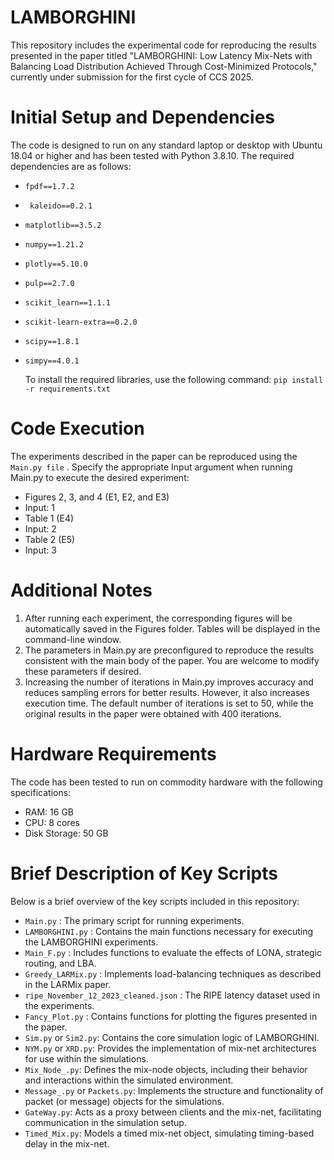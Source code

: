 # LAMBORGHINI

This repository includes the experimental code for reproducing the results presented in the paper titled "LAMBORGHINI: Low Latency Mix-Nets with Balancing Load Distribution Achieved Through Cost-Minimized Protocols," currently under submission for the first cycle of CCS 2025.

# Initial Setup and Dependencies
The code is designed to run on any standard laptop or desktop with Ubuntu 18.04 or higher and has been tested with Python 3.8.10. The required dependencies are as follows:
-	 `fpdf==1.7.2 ` 
-	 ` kaleido==0.2.1` 
-	 `matplotlib==3.5.2` 
-	 `numpy==1.21.2` 
-	 ` plotly==5.10.0 ` 
-	 ` pulp==2.7.0 ` 
-	 ` scikit_learn==1.1.1 ` 
-	 ` scikit-learn-extra==0.2.0 ` 
-	 ` scipy==1.8.1 ` 
-	`simpy==4.0.1`  

 	To install the required libraries, use the following command:
 ` pip install -r requirements.txt ` 

# Code Execution
The experiments described in the paper can be reproduced using the  ` Main.py file ` . Specify the appropriate Input argument when running Main.py to execute the desired experiment:
-	Figures 2, 3, and 4 (E1, E2, and E3)
- Input: 1
-	Table 1 (E4)
- Input: 2
-	Table 2 (E5)
- Input: 3

# Additional Notes
1.	After running each experiment, the corresponding figures will be automatically saved in the Figures folder. Tables will be displayed in the command-line window.
2.	The parameters in Main.py are preconfigured to reproduce the results consistent with the main body of the paper. You are welcome to modify these parameters if desired.
3.	Increasing the number of iterations in Main.py improves accuracy and reduces sampling errors for better results. However, it also increases execution time. The default number of iterations is set to 50, while the original results in the paper were obtained with 400 iterations.

# Hardware Requirements
The code has been tested to run on commodity hardware with the following specifications:
-	RAM: 16 GB
-	CPU: 8 cores
-	Disk Storage: 50 GB

# Brief Description of Key Scripts
Below is a brief overview of the key scripts included in this repository:
-	 ` Main.py ` : The primary script for running experiments.
-	 ` LAMBORGHINI.py ` : Contains the main functions necessary for executing the LAMBORGHINI experiments.
-	 ` Main_F.py ` : Includes functions to evaluate the effects of LONA, strategic routing, and LBA.
-	 ` Greedy_LARMix.py ` : Implements load-balancing techniques as described in the LARMix paper.
-	 ` ripe_November_12_2023_cleaned.json ` : The RIPE latency dataset used in the experiments.
-	 ` Fancy_Plot.py ` : Contains functions for plotting the figures presented in the paper.
-	 `Sim.py` or `Sim2.py`: Contains the core simulation logic of LAMBORGHINI.
- `NYM.py` or `XRD.py`: Provides the implementation of mix-net architectures for use within the simulations.
- `Mix_Node_.py`: Defines the mix-node objects, including their behavior and interactions within the simulated environment.
- `Message_.py` or `Packets.py`: Implements the structure and functionality of packet (or message) objects for the simulations.
- `GateWay.py`: Acts as a proxy between clients and the mix-net, facilitating communication in the simulation setup.
- `Timed_Mix.py`: Models a timed mix-net object, simulating timing-based delay in the mix-net.

